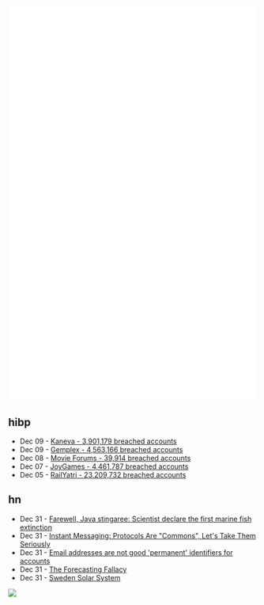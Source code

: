 ![Metrics](https://raw.githubusercontent.com/phixion/phixion/master/metrics.svg)

## hibp

<!--
for https://github.com/phixion/phixion/blob/main/.github/workflows/feeds.yml
-->
<!--START_SECTION:haveibeenpwnd-->
- Dec 09 - [Kaneva - 3,901,179 breached accounts](https://haveibeenpwned.com/PwnedWebsites#Kaneva)
- Dec 09 - [Gemplex - 4,563,166 breached accounts](https://haveibeenpwned.com/PwnedWebsites#Gemplex)
- Dec 08 - [Movie Forums - 39,914 breached accounts](https://haveibeenpwned.com/PwnedWebsites#MovieForums)
- Dec 07 - [JoyGames - 4,461,787 breached accounts](https://haveibeenpwned.com/PwnedWebsites#JoyGames)
- Dec 05 - [RailYatri - 23,209,732 breached accounts](https://haveibeenpwned.com/PwnedWebsites#RailYatri)
<!--END_SECTION:haveibeenpwnd-->

## hn

<!--
for https://github.com/phixion/phixion/blob/main/.github/workflows/feeds.yml
-->
<!--START_SECTION:hn-->
- Dec 31 - [Farewell, Java stingaree: Scientist declare the first marine fish extinction](https://news.mongabay.com/2023/12/farewell-java-stingaree-scientist-declare-the-first-marine-fish-extinction/)
- Dec 31 - [Instant Messaging: Protocols Are "Commons", Let's Take Them Seriously](https://www.process-one.net/blog/instant-messaging-protocols-are-commons-lets-take-them-seriously/)
- Dec 31 - [Email addresses are not good 'permanent' identifiers for accounts](https://utcc.utoronto.ca/~cks/space/blog/tech/EmailAddressesBadPermanentIDs)
- Dec 31 - [The Forecasting Fallacy](https://www.alexmurrell.co.uk/articles/the-forecasting-fallacy)
- Dec 31 - [Sweden Solar System](https://en.wikipedia.org/wiki/Sweden_Solar_System)
<!--END_SECTION:hn-->

<!--
for https://yhype.me
-->
![](https://hit.yhype.me/github/profile?user_id=13013670)
